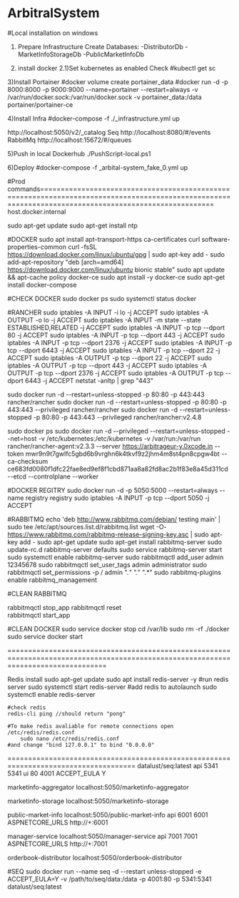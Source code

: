 # ArbitralSystem

#Local installation on windows
1) Prepare Infrastructure
	Create Databases:
		-DistributorDb
		-MarketInfoStorageDb
		-PublicMarketInfoDb
		
2) install docker
2.1)Set kubernetes as enabled
	Check
	#kubectl get sc

3)Install Portainer
#docker volume create portainer_data
#docker run -d -p 8000:8000 -p 9000:9000 --name=portainer --restart=always -v /var/run/docker.sock:/var/run/docker.sock -v portainer_data:/data portainer/portainer-ce

4)Install Infra
#docker-compose -f ./_infrastructure.yml up

http://localhost:5050/v2/_catalog
Seq http://localhost:8080/#/events
RabbitMq http://localhost:15672/#/queues

5)Push in local Dockerhub
./PushScript-local.ps1

6)Deploy
#docker-compose -f _arbital-system_fake_0.yml up

#Prod commands======================================================================================================================================================
host.docker.internal

sudo apt-get update
sudo apt-get install ntp

#DOCKER
sudo apt install apt-transport-https ca-certificates curl software-properties-common
curl -fsSL https://download.docker.com/linux/ubuntu/gpg | sudo apt-key add -
sudo add-apt-repository "deb [arch=amd64] https://download.docker.com/linux/ubuntu bionic stable"
sudo apt update && apt-cache policy docker-ce
sudo apt install -y docker-ce
sudo apt-get install docker-compose

#CHECK DOCKER
sudo docker ps
sudo systemctl status docker

#RANCHER
sudo iptables -A INPUT -i lo -j ACCEPT
sudo iptables -A OUTPUT -o lo -j ACCEPT
sudo iptables -A INPUT -m state --state ESTABLISHED,RELATED -j ACCEPT
sudo iptables -A INPUT -p tcp --dport 80 -j ACCEPT
sudo iptables -A INPUT -p tcp --dport 443 -j ACCEPT
sudo iptables -A INPUT -p tcp --dport 2376 -j ACCEPT
sudo iptables -A INPUT -p tcp --dport 6443 -j ACCEPT
sudo iptables -A INPUT -p tcp --dport 22 -j ACCEPT
sudo iptables -A OUTPUT -p tcp --dport 22 -j ACCEPT
sudo iptables -A OUTPUT -p tcp --dport 443 -j ACCEPT
sudo iptables -A OUTPUT -p tcp --dport 2376 -j ACCEPT
sudo iptables -A OUTPUT -p tcp --dport 6443 -j ACCEPT
netstat -anltp | grep "443"

sudo docker run -d --restart=unless-stopped -p 80:80 -p 443:443 rancher/rancher
sudo docker run -d --restart=unless-stopped -p 80:80 -p 443:443 --privileged  rancher/rancher
sudo docker run -d --restart=unless-stopped -p 80:80 -p 443:443 --privileged rancher/rancher:v2.4.8 

sudo docker ps
sudo docker run -d --privileged --restart=unless-stopped --net=host -v /etc/kubernetes:/etc/kubernetes -v /var/run:/var/run rancher/rancher-agent:v2.3.3 --server https://arbitrageur-y.0xcode.in --token mwr9n9t7gwlfc5gbd6b9vrghn6k4tkvf9z2jhm4m8st4pn8cpgw4bt --ca-checksum ce683fd0080f1dfc22fae8ed9ef8f1cbd871aa8a82fd8ac2b1f83e8a45d311cd --etcd --controlplane --worker

#DOCKER REGITRY
sudo docker run -d -p 5050:5000 --restart=always --name registry registry
sudo iptables -A INPUT -p tcp --dport 5050 -j ACCEPT

#RABBITMQ
echo 'deb http://www.rabbitmq.com/debian/ testing main' | sudo tee /etc/apt/sources.list.d/rabbitmq.list
wget -O- https://www.rabbitmq.com/rabbitmq-release-signing-key.asc | sudo apt-key add -
sudo apt-get update
sudo apt-get install rabbitmq-server
sudo update-rc.d rabbitmq-server defaults
sudo service rabbitmq-server start
sudo systemctl enable rabbitmq-server
sudo rabbitmqctl add_user admin 12345678
sudo rabbitmqctl set_user_tags admin administrator
sudo rabbitmqctl set_permissions -p / admin ".*" ".*" ".*"
sudo rabbitmq-plugins enable rabbitmq_management

#CLEAN RABBITMQ

rabbitmqctl stop_app
rabbitmqctl reset  
rabbitmqctl start_app

#CLEAN DOCKER
sudo service docker stop
 cd /var/lib
 sudo rm -rf ./docker
 sudo service docker start
 
====================================================================================================================================
	
Redis install
	sudo apt-get update
	sudo apt install redis-server -y
	#run redis server
	sudo systemctl start redis-server
	#add redis to autolaunch
	sudo systemctl enable redis-server
	
	#check redis
	redis-cli ping //should return "pong"
	
	#To make redis avaliable for remote connections open /etc/redis/redis.conf
		sudo nano /etc/redis/redis.conf
	#and change "bind 127.0.0.1" to bind "0.0.0.0"
	
=====================================================================================
datalust/seq:latest
api 5341 5341
ui 80 4001
ACCEPT_EULA Y

marketinfo-aggregator
localhost:5050/marketinfo-aggregator

marketinfo-storage
localhost:5050/marketinfo-storage

public-market-info
localhost:5050/public-market-info
api 6001 6001
ASPNETCORE_URLS http://+:6001

manager-service
localhost:5050/manager-service
api 7001 7001
ASPNETCORE_URLS http://+:7001

orderbook-distributor
localhost:5050/orderbook-distributor


#SEQ
 sudo docker run --name seq -d --restart unless-stopped -e ACCEPT_EULA=Y -v /path/to/seq/data:/data -p 4001:80 -p 5341:5341 datalust/seq:latest
	

